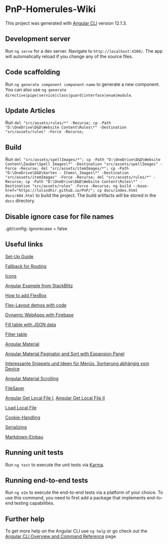 # PnP-Homerules-Wiki

This project was generated with [Angular CLI](https://github.com/angular/angular-cli) version 12.1.3.

## Development server

Run `ng serve` for a dev server. Navigate to `http://localhost:4200/`. The app will automatically reload if you change any of the source files.

## Code scaffolding

Run `ng generate component component-name` to generate a new component. You can also use `ng generate directive|pipe|service|class|guard|interface|enum|module`.

## Update Articles
Run `del "src/assets/rules/*" -Recurse; cp -Path "D:\OneDrive\D&D\Website Content\Rules\*" -Destination "src/assets/rules" -Force -Recurse;`

## Build

Run `del "src/assets/spellImages/*"; cp -Path "D:\OneDrive\D&D\Website Content\Zauber\Spell Images\*" -Destination "src/assets/spellImages" -Force -Recurse; del "src/assets/itemImages/*"; cp -Path "D:\OneDrive\D&D\Karten - Items\_Images\*" -Destination "src/assets/itemImages" -Force -Recurse; del "src/assets/rules/*" -Recurse; cp -Path "D:\OneDrive\D&D\Website Content\Rules\*" -Destination "src/assets/rules" -Force -Recurse; ng build --base-href="https://lolindhir.github.io/PnP/"; cp docs/index.html docs/404.html` to build the project. The build artifacts will be stored in the `docs` directory.

## Disable ignore case for file names
.git/config: ignorecase = false

## Useful links

[Set-Up Guide](https://medium.com/swlh/how-to-deploy-an-angular-app-to-github-pages-without-using-any-libraries-step-by-step-guide-cfe96fb0c879)

[Fallback for Routing](https://angular.io/guide/deployment#fallback)

[Icons](https://fonts.google.com/icons)

[Angular Example from StackBlitz](https://stackblitz.com/angular/gqgalmavnrd?file=src%2Findex.html)

[How to add FlexBox](https://indepth.dev/posts/1208/angular-flex-layout-flexbox-and-grid-layout-for-angular-component)

[Flex-Layout demos with code](https://tburleson-layouts-demos.firebaseapp.com/#/docs)

[Dynamic WebApps with Firebase](https://medium.com/pan-labs/dynamic-web-apps-on-github-pages-for-free-ffac2b776d45)

[Fill table with JSON data](https://www.javatpoint.com/display-data-from-json-file-in-angular)

[Filter table](https://stackoverflow.com/questions/53642506/filter-table-in-angular)

[Angular Material](https://material.angular.io/)

[Angular Material Paginator and Sort with Expansion Panel](https://stackblitz.com/edit/table-like-mat-accordion?file=app%2Fapp.component.html)

[Interessante Snippets und Ideen für Menüs, Sortierung abhängig vom Device](https://code-maze.com/angular-material-table/)

[Angular Material Scrolling](https://material.angular.io/cdk/scrolling/overview)

[FileSaver](https://www.npmjs.com/package/ngx-filesaver)

[Angular Get Local File I](https://www.positronx.io/angular-httpclient-http-service/),
[Angular Get Local File II](https://www.techiediaries.com/angular-local-json-files/)

[Load Local File](https://stackoverflow.com/questions/47581687/read-a-file-and-parse-its-content)

[Cookie-Handling](https://stackoverflow.com/questions/34298133/angular-cookies)

[Serializing](https://dev.to/hansott/simple-way-to-serialize-objects-to-json-in-typescript-27f5)

[Markdown-Einbau](https://www.makeuseof.com/angular-markdown-files-website/)

## Running unit tests

Run `ng test` to execute the unit tests via [Karma](https://karma-runner.github.io).

## Running end-to-end tests

Run `ng e2e` to execute the end-to-end tests via a platform of your choice. To use this command, you need to first add a package that implements end-to-end testing capabilities.

## Further help

To get more help on the Angular CLI use `ng help` or go check out the [Angular CLI Overview and Command Reference](https://angular.io/cli) page.
